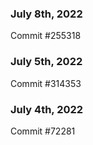 ### July 8th, 2022

Commit #255318

### July 5th, 2022

Commit #314353


### July 4th, 2022

Commit #72281

